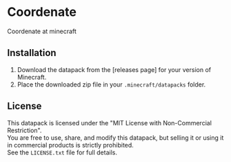 # Coordenate

Coordenate at minecraft

## Installation

1. Download the datapack from the [releases page] for your version of Minecraft.
2. Place the downloaded zip file in your `.minecraft/datapacks` folder.

## License

This datapack is licensed under the "MIT License with Non-Commercial Restriction".  
You are free to use, share, and modify this datapack, but selling it or using it in commercial products is strictly prohibited.  
See the `LICENSE.txt` file for full details.
